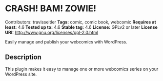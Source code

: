 # CRASH! BAM! ZOWIE!
Contributors: travisseitler
**Tags:** comic, comic book, webcomic
**Requires at least:** 4.6
**Tested up to:** 4.6
**Stable tag:** 4.6
**License:** GPLv2 or later
**License URI:** http://www.gnu.org/licenses/gpl-2.0.html

Easily manage and publish your webcomics with WordPress.

## Description
This plugin makes it easy to manage one or more webcomics series on your WordPress site.
